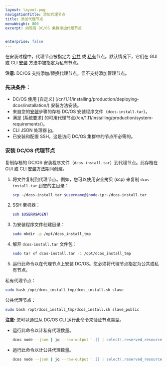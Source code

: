 ```yaml
---
layout: layout.pug
navigationTitle: 添加代理节点
title: 添加代理节点
menuWeight: 800
excerpt: 向现有 DC/OS 集群添加代理节点


enterprise: false
---
```




在安装过程中，代理节点被指定为 [公共](/cn/1.11/overview/concepts/#public-agent-node) 或 [私有](/cn/1.11/overview/concepts/#private-agent-node)节点。默认情况下，它们在 GUI 或 CLI [安装](/cn/1.11/installing/evaluation/cloud-installation/) 方法中被指定为私有节点。

<p class="message--note"><strong>注意: </strong>DC/OS 支持添加/替换代理节点，但不支持添加管理节点。</p>

### 先决条件：

* DC/OS 使用 [自定义] (/cn/1.11/installing/production/deploying-dcos/installation/) 安装方法安装。
* 来自您的[安装](/cn/1.11/installing/evaluation/cloud-installation/)步骤的存档 DC/OS 安装程序文件（`dcos-install.tar`）。
* 满足 [系统要求] 的可用代理节点(/cn/1.11/installing/production/system-requirements/)。
* CLI JSON 处理器 [jq](https://github.com/stedolan/jq/wiki/Installation)。
* 已安装和配置 SSH。这是访问 DC/OS 集群中的节点所必需的。

### 安装 DC/OS 代理节点
复制存档的 DC/OS 安装程序文件（`dcos-install.tar`）到代理节点。此存档在 GUI 或 CLI [安装](/cn/1.11/installing/evaluation/cloud-installation/)方法期间创建。

1. 将文件复制到代理节点。例如，您可以使用安全拷贝 (scp) 来复制 `dcos-install.tar` 到您的主目录：

    ```bash
    scp ~/dcos-install.tar $username@$node-ip:~/dcos-install.tar
    ```

2. SSH 至机器：

    ```bash
    ssh $USER@$AGENT
    ```

1. 为安装程序文件创建目录：

    ```bash
    sudo mkdir -p /opt/dcos_install_tmp
    ```

1. 解开 `dcos-install.tar` 文件包：

    ```bash
    sudo tar xf dcos-install.tar -C /opt/dcos_install_tmp
    ```

1. 运行此命令以在代理节点上安装 DC/OS。您必须将代理节点指定为公共或私有节点。

 私有代理节点：

```bash
sudo bash /opt/dcos_install_tmp/dcos_install.sh slave
```

 公共代理节点：

```bash
sudo bash /opt/dcos_install_tmp/dcos_install.sh slave_public
```

 <p class="message--note"><strong>注意: </strong> 您可以通过从 DC/OS CLI 运行此命令来验证节点类型。</p>

 - 运行此命令以计私有代理数量。

    ```bash
    dcos node --json | jq --raw-output '.[] | select(.reserved_resources.slave_public == null) | .id' | wc -l
    ```

 - 运行此命令以计公共代理数量。

    ```bash
    dcos node --json | jq --raw-output '.[] | select(.reserved_resources.slave_public != null) | .id' | wc -l
    ```


